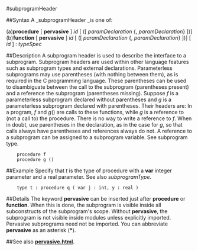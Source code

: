 
#subprogramHeader

##Syntax
A _subprogramHeader _is one of:

(a)**procedure** [ **pervasive** ] _id_
[ ([ _paramDeclaration_ {, _paramDeclaration_} ])]
(b)**function** [ **pervasive** ] _id_
[ ([ _paramDeclaration_ {, _paramDeclaration_} ])]
[ _id_ ] : _typeSpec_




##Description
A subprogram header is used to describe the interface to a subprogram. Subprogram headers are used within other language features such as subprogram types and external declarations.
Parameterless subprograms may use parentheses (with nothing between them), as is required in the C programming language. These parentheses can be used to disambiguate between the call to the subprogram (parentheses present) and a reference the subprogram (parentheses missing).
Suppose _f_ is a parameterless subprogram declared without parentheses and _g_ is a parameterless subprogram declared with parentheses. Their headers are:
In a program, _f_ and _g_() are calls to these functions, while _g_ is a reference to (not a call to) the procedure. There is no way to write a reference to _f_. When in doubt, use parentheses in the declaration, as in the case for _g_, so that calls always have parentheses and references always do not. A reference to a subprogram can be assigned to a subprogram variable. See subprogram type.


        procedure f
        procedure g ()
##Example
Specify that _t_ is the type of procedure with a **var** integer parameter and a real parameter. See also _subprogramType_.


        type t : procedure q ( var j : int, y : real )
##Details
The keyword **pervasive** can be inserted just after **procedure** or **function**. When this is done, the subprogram is visible inside all subconstructs of the subprogram's scope. Without **pervasive**, the subprogram is not visible inside modules unless explicitly imported. Pervasive subprograms need not be imported. You can abbreviate **pervasive** as an asterisk (__*__).



##See also
**[pervasive.html](pervasive)**.



